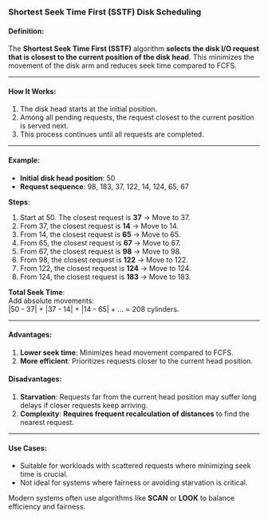 ### **Shortest Seek Time First (SSTF) Disk Scheduling**

#### Definition:  
The **Shortest Seek Time First (SSTF)** algorithm **selects the disk I/O request that is closest to the current position of the disk head**. This minimizes the movement of the disk arm and reduces seek time compared to FCFS.

---
#### How It Works:
1. The disk head starts at the initial position.
2. Among all pending requests, the request closest to the current position is served next.
3. This process continues until all requests are completed.

---

#### Example:

- **Initial disk head position**: 50
- **Request sequence**: 98, 183, 37, 122, 14, 124, 65, 67

**Steps**:

1. Start at 50. The closest request is **37** → Move to 37.
2. From 37, the closest request is **14** → Move to 14.
3. From 14, the closest request is **65** → Move to 65.
4. From 65, the closest request is **67** → Move to 67.
5. From 67, the closest request is **98** → Move to 98.
6. From 98, the closest request is **122** → Move to 122.
7. From 122, the closest request is **124** → Move to 124.
8. From 124, the closest request is **183** → Move to 183.

**Total Seek Time**:  
Add absolute movements:  
|50 - 37| + |37 - 14| + |14 - 65| + ... = 208 cylinders.

---

#### Advantages:
1. **Lower seek time**: Minimizes head movement compared to FCFS.
2. **More efficient**: Prioritizes requests closer to the current head position.

#### Disadvantages:
1. **Starvation**: Requests far from the current head position may suffer long delays if closer requests keep arriving.
2. **Complexity**: **Requires frequent recalculation of distances** to find the nearest request.

---

#### Use Cases:

- Suitable for workloads with scattered requests where minimizing seek time is crucial.
- Not ideal for systems where fairness or avoiding starvation is critical.

Modern systems often use algorithms like **SCAN** or **LOOK** to balance efficiency and fairness.